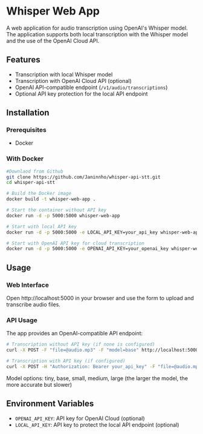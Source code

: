 # Whisper Web App

A web application for audio transcription using OpenAI's Whisper model. The application supports both local transcription with the Whisper model and the use of the OpenAI Cloud API.

## Features

- Transcription with local Whisper model
- Transcription with OpenAI Cloud API (optional)
- OpenAI API-compatible endpoint (`/v1/audio/transcriptions`)
- Optional API key protection for the local API endpoint

## Installation

### Prerequisites

- Docker

### With Docker

```bash
#Downlaod from Github
git clone https://github.com/Janinnho/whisper-api-stt.git
cd whisper-api-stt

# Build the Docker image
docker build -t whisper-web-app .

# Start the container without API key
docker run -d -p 5000:5000 whisper-web-app

# Start with local API key
docker run -d -p 5000:5000 -e LOCAL_API_KEY=your_api_key whisper-web-app

# Start with OpenAI API key for cloud transcription
docker run -d -p 5000:5000 -e OPENAI_API_KEY=your_openai_key whisper-web-app
```

## Usage

### Web Interface

Open http://localhost:5000 in your browser and use the form to upload and transcribe audio files.

### API Usage

The app provides an OpenAI-compatible API endpoint:

```bash
# Transcription without API key (if none is configured)
curl -X POST -F "file=@audio.mp3" -F "model=base" http://localhost:5000/v1/audio/transcriptions

# Transcription with API key (if configured)
curl -X POST -H "Authorization: Bearer your_api_key" -F "file=@audio.mp3" -F "model=base" http://localhost:5000/v1/audio/transcriptions
```

Model options: tiny, base, small, medium, large (the larger the model, the more accurate but slower)

## Environment Variables

- `OPENAI_API_KEY`: API key for OpenAI Cloud (optional)
- `LOCAL_API_KEY`: API key to protect the local API endpoint (optional)
